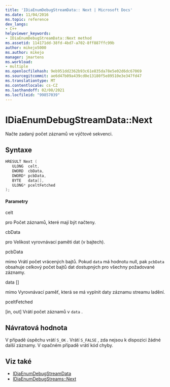 ```yaml
---
title: 'IDiaEnumDebugStreamData:: Next | Microsoft Docs'
ms.date: 11/04/2016
ms.topic: reference
dev_langs:
- C++
helpviewer_keywords:
- IDiaEnumDebugStreamData::Next method
ms.assetid: 114171dd-38fd-4bd7-a702-8ff887ffc99b
author: mikejo5000
ms.author: mikejo
manager: jmartens
ms.workload:
- multiple
ms.openlocfilehash: 9eb951dd2362b93c61e835da78e5e02d6dc67069
ms.sourcegitcommit: ae6d47b09a439cd0e13180f5e89510e3e347fd47
ms.translationtype: MT
ms.contentlocale: cs-CZ
ms.lasthandoff: 02/08/2021
ms.locfileid: "99857039"
---
```

# <a name="idiaenumdebugstreamdatanext"></a>IDiaEnumDebugStreamData::Next
Načte zadaný počet záznamů ve výčtové sekvenci.

## <a name="syntax"></a>Syntaxe

```C++
HRESULT Next ( 
   ULONG  celt,
   DWORD  cbData,
   DWORD* pcbData,
   BYTE   data[],
   ULONG* pceltFetched
);
```

#### <a name="parameters"></a>Parametry
 celt

pro Počet záznamů, které mají být načteny.

 cbData

pro Velikost vyrovnávací paměti dat (v bajtech).

 pcbData

mimo Vrátí počet vrácených bajtů. Pokud `data` má hodnotu null, pak `pcbData` obsahuje celkový počet bajtů dat dostupných pro všechny požadované záznamy.

 data []

mimo Vyrovnávací paměť, která se má vyplnit daty záznamu streamu ladění.

 pceltFetched

[in, out] Vrátí počet záznamů v `data` .

## <a name="return-value"></a>Návratová hodnota
 V případě úspěchu vrátí `S_OK` . Vrátí `S_FALSE` , zda nejsou k dispozici žádné další záznamy. V opačném případě vrátí kód chyby.

## <a name="see-also"></a>Viz také
- [IDiaEnumDebugStreamData](../../debugger/debug-interface-access/idiaenumdebugstreamdata.md)
- [IDiaEnumDebugStreams::Next](../../debugger/debug-interface-access/idiaenumdebugstreams-next.md)